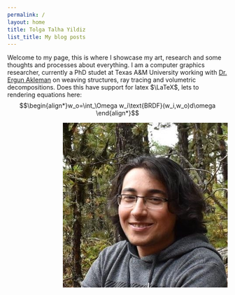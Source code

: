 ```yaml
---
permalink: /
layout: home
title: Tolga Talha Yildiz
list_title: My blog posts
---
```


Welcome to my page, this is where I showcase my art, research and some thoughts and processes about everything. I am a computer graphics researcher, currently a PhD studet at Texas A&M University working with  <a href="http://people.tamu.edu/~ergun/">Dr. Ergun Akleman</a> on weaving structures, ray tracing and volumetric decompositions. Does this have support for latex $\LaTeX$, lets to rendering equations here:
$$\begin{align*}w_o=\int_\Omega w_i\text{BRDF}(w_i,w_o)d\omega \end{align*}$$

<div style="text-align:right">
<img src="../assets/imgs/pp.jpg">
</div>


[gh-site]: https://pages.github.com/
[minima]: https://github.com/jekyll/minima/tree/2.5-stable
[jk]: https://jekyllrb.com/
[gh]: https://help.github.com/en/github/working-with-github-pages`